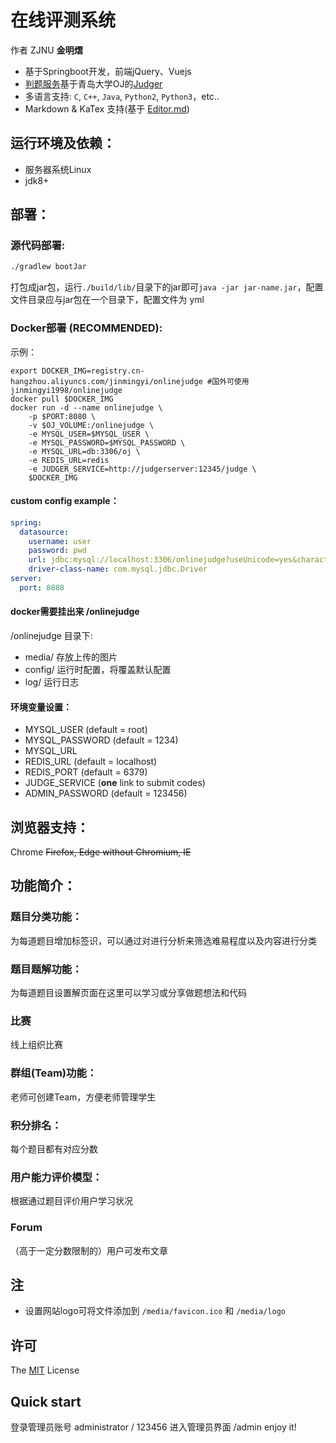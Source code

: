 # 在线评测系统
作者 ZJNU **金明熠**

- 基于Springboot开发，前端jQuery、Vuejs
- [判题服务](https://github.com/jinmingyi1998/JudgerServer)基于青岛大学OJ的[Judger](https://github.com/QingdaoU/Judger "Judger")
- 多语言支持: `C`, `C++`, `Java`, `Python2`, `Python3`，etc..
- Markdown & KaTex 支持(基于 [Editor.md](https://github.com/pandao/editor.md)) 

## 运行环境及依赖：
- 服务器系统Linux
- jdk8+

## 部署：
### 源代码部署:
```sh
./gradlew bootJar
```
打包成jar包，运行`./build/lib/`目录下的jar即可`java -jar jar-name.jar`，配置文件目录应与jar包在一个目录下，配置文件为 yml
### Docker部署 (RECOMMENDED):
示例：
```
export DOCKER_IMG=registry.cn-hangzhou.aliyuncs.com/jinmingyi/onlinejudge #国外可使用jinmingyi1998/onlinejudge
docker pull $DOCKER_IMG
docker run -d --name onlinejudge \
    -p $PORT:8080 \ 
    -v $OJ_VOLUME:/onlinejudge \
    -e MYSQL_USER=$MYSQL_USER \
    -e MYSQL_PASSWORD=$MYSQL_PASSWORD \
    -e MYSQL_URL=db:3306/oj \
    -e REDIS_URL=redis
    -e JUDGER_SERVICE=http://judgerserver:12345/judge \
    $DOCKER_IMG
```
#### custom config example：
```yaml
spring:
  datasource:
    username: user
    password: pwd
    url: jdbc:mysql://localhost:3306/onlinejudge?useUnicode=yes&characterEncoding=UTF-8
    driver-class-name: com.mysql.jdbc.Driver
server:
  port: 8088
```
#### docker需要挂出来 /onlinejudge
/onlinejudge 目录下:
 - media/ 存放上传的图片
 - config/ 运行时配置，将覆盖默认配置
 - log/ 运行日志
 
#### 环境变量设置：
 - MYSQL_USER (default = root)
 - MYSQL_PASSWORD (default = 1234)
 - MYSQL_URL
 - REDIS_URL (default = localhost)
 - REDIS_PORT (default = 6379)
 - JUDGE_SERVICE (**one** link to submit codes)
 - ADMIN_PASSWORD (default = 123456)
 
## 浏览器支持：
Chrome ~~Firefox, Edge without Chromium, IE~~

## 功能简介：
### 题目分类功能：
为每道题目增加标签识，可以通过对进行分析来筛选难易程度以及内容进行分类
### 题目题解功能：
为每道题目设置解页面在这里可以学习或分享做题想法和代码
### 比赛
线上组织比赛
### 群组(Team)功能：
老师可创建Team，方便老师管理学生
### 积分排名：
每个题目都有对应分数
### 用户能力评价模型：
根据通过题目评价用户学习状况
### Forum
（高于一定分数限制的）用户可发布文章

## 注

- 设置网站logo可将文件添加到 `/media/favicon.ico` 和 `/media/logo`

## 许可
The [MIT](http://opensource.org/licenses/MIT) License

## Quick start
登录管理员账号 administrator / 123456
进入管理员界面 /admin
enjoy it!
